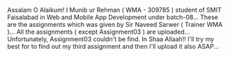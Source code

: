 Assalam O Alaikum! I Munib ur Rehman ( WMA - 309785 ) student of SMIT Faisalabad in Web and Mobile App Development under batch-08...
These are the assignments which was given by Sir Naveed Sarwer ( Trainer WMA )...
All the assignments ( except Assignment03 ) are uploaded...
Unfortunately, Assignment03 couldn't be find. In Shaa Allaah!! I'll try my best for to find out my third assignment and then I'll upload it also ASAP...
